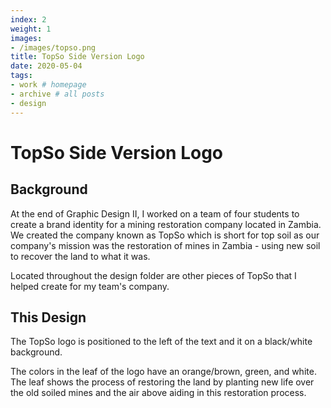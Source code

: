 ```yaml
---
index: 2
weight: 1
images:
- /images/topso.png
title: TopSo Side Version Logo
date: 2020-05-04
tags:
- work # homepage
- archive # all posts
- design
---
```


# TopSo Side Version Logo

## Background
At the end of Graphic Design II, I worked on a team of four students to create a brand identity for a mining restoration company located in Zambia. We created the company known as TopSo which is short for top soil as our company's mission was the restoration of mines in Zambia - using new soil to recover the land to what it was.

Located throughout the design folder are other pieces of TopSo that I helped create for my team's company.

## This Design

The TopSo logo is positioned to the left of the text and it on a black/white background.

The colors in the leaf of the logo have an orange/brown, green, and white. The leaf shows the process of restoring the land by planting new life over the old soiled mines and the air above aiding in this restoration process. 


